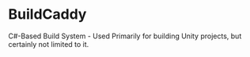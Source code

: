 # BuildCaddy
C#-Based Build System - Used Primarily for building Unity projects, but certainly not limited to it.
